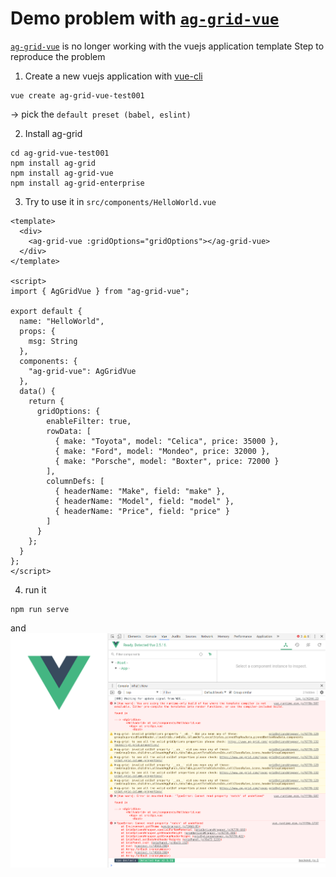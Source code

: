 # Demo problem with [`ag-grid-vue`](https://www.ag-grid.com/best-vuejs-data-grid/)

[`ag-grid-vue`](https://www.ag-grid.com/best-vuejs-data-grid/) is no longer working with the vuejs application template
Step to reproduce the problem

1) Create a new vuejs application with [vue-cli](https://github.com/vuejs/vue-cli)
```
vue create ag-grid-vue-test001
```
-> pick the `default preset (babel, eslint)`


2) Install ag-grid
```
cd ag-grid-vue-test001
npm install ag-grid
npm install ag-grid-vue
npm install ag-grid-enterprise
```

3) Try to use it in `src/components/HelloWorld.vue`
```
<template>
  <div>
    <ag-grid-vue :gridOptions="gridOptions"></ag-grid-vue>
  </div>
</template>

<script>
import { AgGridVue } from "ag-grid-vue";

export default {
  name: "HelloWorld",
  props: {
    msg: String
  },
  components: {
    "ag-grid-vue": AgGridVue
  },
  data() {
    return {
      gridOptions: {
        enableFilter: true,
        rowData: [
          { make: "Toyota", model: "Celica", price: 35000 },
          { make: "Ford", model: "Mondeo", price: 32000 },
          { make: "Porsche", model: "Boxter", price: 72000 }
        ],
        columnDefs: [
          { headerName: "Make", field: "make" },
          { headerName: "Model", field: "model" },
          { headerName: "Price", field: "price" }
        ]
      }
    };
  }
};
</script>
```


4) run it
```
npm run serve
```
and
![error.png](error.png)